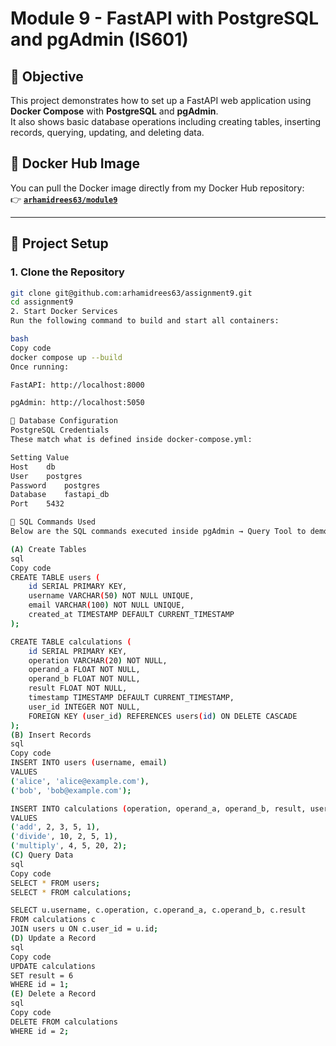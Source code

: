 # Module 9 - FastAPI with PostgreSQL and pgAdmin (IS601)

## 📌 Objective
This project demonstrates how to set up a FastAPI web application using **Docker Compose** with **PostgreSQL** and **pgAdmin**.  
It also shows basic database operations including creating tables, inserting records, querying, updating, and deleting data.

## 🐳 Docker Hub Image
You can pull the Docker image directly from my Docker Hub repository:  
👉 **[`arhamidrees63/module9`](https://hub.docker.com/r/arhamidrees63/module9)**


---

## 🧰 Project Setup

### 1. Clone the Repository
```bash
git clone git@github.com:arhamidrees63/assignment9.git
cd assignment9
2. Start Docker Services
Run the following command to build and start all containers:

bash
Copy code
docker compose up --build
Once running:

FastAPI: http://localhost:8000

pgAdmin: http://localhost:5050

🧩 Database Configuration
PostgreSQL Credentials
These match what is defined inside docker-compose.yml:

Setting	Value
Host	db
User	postgres
Password	postgres
Database	fastapi_db
Port	5432

🧮 SQL Commands Used
Below are the SQL commands executed inside pgAdmin → Query Tool to demonstrate database functionality.

(A) Create Tables
sql
Copy code
CREATE TABLE users (
    id SERIAL PRIMARY KEY,
    username VARCHAR(50) NOT NULL UNIQUE,
    email VARCHAR(100) NOT NULL UNIQUE,
    created_at TIMESTAMP DEFAULT CURRENT_TIMESTAMP
);

CREATE TABLE calculations (
    id SERIAL PRIMARY KEY,
    operation VARCHAR(20) NOT NULL,
    operand_a FLOAT NOT NULL,
    operand_b FLOAT NOT NULL,
    result FLOAT NOT NULL,
    timestamp TIMESTAMP DEFAULT CURRENT_TIMESTAMP,
    user_id INTEGER NOT NULL,
    FOREIGN KEY (user_id) REFERENCES users(id) ON DELETE CASCADE
);
(B) Insert Records
sql
Copy code
INSERT INTO users (username, email)
VALUES 
('alice', 'alice@example.com'),
('bob', 'bob@example.com');

INSERT INTO calculations (operation, operand_a, operand_b, result, user_id)
VALUES
('add', 2, 3, 5, 1),
('divide', 10, 2, 5, 1),
('multiply', 4, 5, 20, 2);
(C) Query Data
sql
Copy code
SELECT * FROM users;
SELECT * FROM calculations;

SELECT u.username, c.operation, c.operand_a, c.operand_b, c.result
FROM calculations c
JOIN users u ON c.user_id = u.id;
(D) Update a Record
sql
Copy code
UPDATE calculations
SET result = 6
WHERE id = 1;
(E) Delete a Record
sql
Copy code
DELETE FROM calculations
WHERE id = 2;